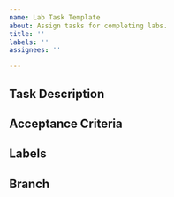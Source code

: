 ```yaml
---
name: Lab Task Template
about: Assign tasks for completing labs.
title: ''
labels: ''
assignees: ''

---
```


## Task Description
<!-- Describe what this task is about -->

## Acceptance Criteria
<!-- What should be done to be considered complete? -->

## Labels
<!-- e.g. css-task -->

## Branch
<!-- Name of the branch you will work on -->

